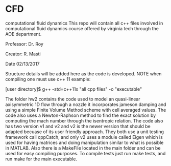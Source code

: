 # CFD
computational fluid dynamics
This repo will contain all c++ files involved in computational fluid dynamics course offered by virginia tech through the AOE department. 

Professor: Dr. Roy

Creator: R. Masti

Date 02/13/2017

Structure details will be added here as the code is developed. 
NOTE when compiling one must use c++ 11 example:

[user directory]$ g++ -std=c++11x "all cpp files" -o "executable"

The folder hw2 contains the code used to model an quasi-linear axisymmetric 1D flow through a nozzle it incorporates jameson damping and using a simple Finite Volume Method scheme with cell averaged values. The code also uses a Newton-Raphson method to find the exact solution by computing the mach number through the isentropic relation. The code also has two version v1 and v2 and v2 is the newer version that should be adapted becuase of its user friendly approach. They both use a unit testing framework call cppCatch, and only v2 uses a module called Eigen which is used for having matrices and doing manipulation similar to what is possible in MATLAB. Also there is a MakeFile located in the main folder and can be used for easy compiling purposes. To compile tests just run make tests, and run make for the main executable.
